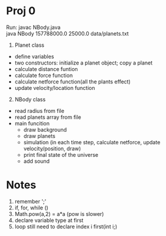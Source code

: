 # Proj 0

Run: 
	javac NBody.java  
	java NBody 157788000.0 25000.0 data/planets.txt 


1. Planet class
- define variables
- two constructors: initialize a planet object; copy a planet
- calculate distance funtion
- calculate force function
- calculate netforce function(all the plants effect)
- update velocity/location function

2. NBody class
- read radius from file
- read planets array from file
- main funcition
	- draw background
	- draw planets
	- simulation (in each time step, calculate netforce, update velocity/position, draw)
	- print final state of the universe
	- add sound 

# Notes
1. remember ';'
2. if, for, while ()
3. Math.pow(a,2) = a*a (pow is slower)
4. declare variable type at first
5. loop still need to declare index i first(int i;)
